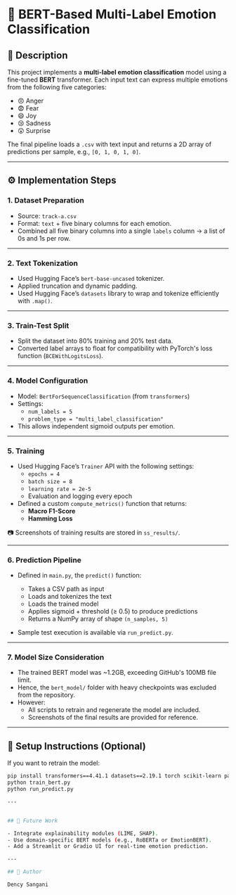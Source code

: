 # 🤖 BERT-Based Multi-Label Emotion Classification

## 📌 Description

This project implements a **multi-label emotion classification** model using a fine-tuned **BERT** transformer. Each input text can express multiple emotions from the following five categories:

- 😠 Anger
- 😨 Fear
- 😄 Joy
- 😢 Sadness
- 😲 Surprise

The final pipeline loads a `.csv` with text input and returns a 2D array of predictions per sample, e.g., `[0, 1, 0, 1, 0]`.

---

## ⚙️ Implementation Steps

### 1. **Dataset Preparation**
- Source: `track-a.csv`
- Format: `text` + five binary columns for each emotion.
- Combined all five binary columns into a single `labels` column → a list of 0s and 1s per row.

---

### 2. **Text Tokenization**
- Used Hugging Face’s `bert-base-uncased` tokenizer.
- Applied truncation and dynamic padding.
- Used Hugging Face’s `datasets` library to wrap and tokenize efficiently with `.map()`.

---

### 3. **Train-Test Split**
- Split the dataset into 80% training and 20% test data.
- Converted label arrays to float for compatibility with PyTorch's loss function (`BCEWithLogitsLoss`).

---

### 4. **Model Configuration**
- Model: `BertForSequenceClassification` (from `transformers`)
- Settings:
  - `num_labels = 5`
  - `problem_type = "multi_label_classification"`
- This allows independent sigmoid outputs per emotion.

---

### 5. **Training**
- Used Hugging Face’s `Trainer` API with the following settings:
  - `epochs = 4`
  - `batch size = 8`
  - `learning rate = 2e-5`
  - Evaluation and logging every epoch
- Defined a custom `compute_metrics()` function that returns:
  - **Macro F1-Score**
  - **Hamming Loss**

📷 Screenshots of training results are stored in `ss_results/`.

---

### 6. **Prediction Pipeline**
- Defined in `main.py`, the `predict()` function:
  - Takes a CSV path as input
  - Loads and tokenizes the text
  - Loads the trained model
  - Applies sigmoid + threshold (≥ 0.5) to produce predictions
  - Returns a NumPy array of shape `(n_samples, 5)`

- Sample test execution is available via `run_predict.py`.

---

### 7. **Model Size Consideration**
- The trained BERT model was ~1.2GB, exceeding GitHub's 100MB file limit.
- Hence, the `bert_model/` folder with heavy checkpoints was excluded from the repository.
- However:
  - All scripts to retrain and regenerate the model are included.
  - Screenshots of the final results are provided for reference.

---



## 🚀 Setup Instructions (Optional)

If you want to retrain the model:

```bash
pip install transformers==4.41.1 datasets==2.19.1 torch scikit-learn pandas
python train_bert.py
python run_predict.py

---


## 📌 Future Work

- Integrate explainability modules (LIME, SHAP).
- Use domain-specific BERT models (e.g., RoBERTa or EmotionBERT).
- Add a Streamlit or Gradio UI for real-time emotion prediction.

---

## 👤 Author

Dency Sangani  
